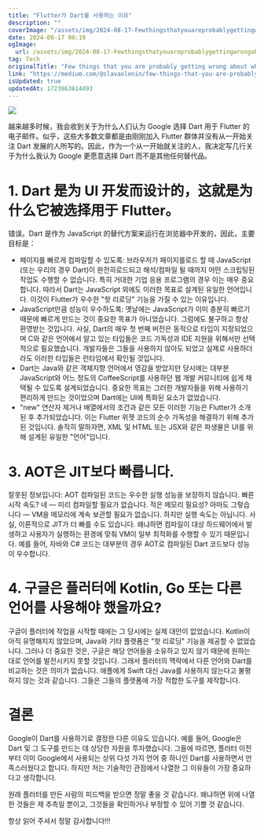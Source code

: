 ```yaml
---
title: "Flutter가 Dart를 사용하는 이유"
description: ""
coverImage: "/assets/img/2024-08-17-FewthingsthatyouareprobablygettingwrongaboutwhyFlutterusesDart_0.png"
date: 2024-08-17 00:19
ogImage:
  url: /assets/img/2024-08-17-FewthingsthatyouareprobablygettingwrongaboutwhyFlutterusesDart_0.png
tag: Tech
originalTitle: "Few things that you are probably getting wrong about why Flutter uses Dart"
link: "https://medium.com/@slavaolenin/few-things-that-you-are-probably-getting-wrong-about-why-flutter-uses-dart-463ae327abbc"
isUpdated: true
updatedAt: 1723863614493
---
```


<img src="/assets/img/2024-08-17-FewthingsthatyouareprobablygettingwrongaboutwhyFlutterusesDart_0.png" />

越来越多时候，我会收到关于为什么人们认为 Google 选择 Dart 用于 Flutter 的电子邮件。似乎，这些大多数文章都是由刚刚加入 Flutter 群体并没有从一开始关注 Dart 发展的人所写的。因此，作为一个从一开始就关注的人，我决定写几行关于为什么我认为 Google 更愿意选择 Dart 而不是其他任何替代品。

# 1. Dart 是为 UI 开发而设计的，这就是为什么它被选择用于 Flutter。

错误。Dart 是作为 JavaScript 的替代方案来运行在浏览器中开发的，因此，主要目标是：

<div class="content-ad"></div>

- 페이지를 빠르게 컴파일할 수 있도록: 브라우저가 페이지를로드 할 때 JavaScript (또는 우리의 경우 Dart)이 완전히로드되고 해석/컴파일 될 때까지 어떤 스크립팅된 작업도 수행할 수 없습니다. 특히 거대한 기업 응용 프로그램의 경우 이는 매우 중요합니다. 따라서 Dart는 JavaScript 외에도 이러한 목표로 설계된 유일한 언어입니다. 이것이 Flutter가 우수한 "핫 리로딩" 기능을 가질 수 있는 이유입니다.
- JavaScript만큼 성능이 우수하도록: 옛날에는 JavaScript가 이미 충분히 빠르기 때문에 빠르게 만드는 것이 중요한 목표가 아니었습니다. 그럼에도 불구하고 항상 환영받는 것입니다. 사실, Dart의 매우 첫 번째 버전은 동적으로 타입이 지정되었으며 C와 같은 언어에서 알고 있는 타입들은 코드 가독성과 IDE 지원을 위해서만 선택적으로 필요했습니다. 개발자들은 그들을 사용하지 않아도 되었고 실제로 사용하더라도 이러한 타입들은 런타임에서 확인될 것입니다.
- Dart는 Java와 같은 객체지향 언어에서 영감을 받았지만 당시에는 대부분 JavaScript와 어느 정도의 CoffeeScript를 사용하던 웹 개발 커뮤니티에 쉽게 채택될 수 있도록 설계되었습니다. 중요한 목표는 그러한 개발자들을 위해 사용하기 편리하게 만드는 것이었으며 Dart에는 UI에 특화된 요소가 없었습니다.
- "new" 연산자 제거나 배열에서의 조건과 같은 모든 이러한 기능은 Flutter가 소개된 후 추가되었습니다. 이는 Flutter 위젯 코드의 순수 가독성을 해결하기 위해 추가된 것입니다. 솔직히 말하자면, XML 및 HTML 또는 JSX와 같은 파생물은 UI를 위해 설계된 유일한 "언어"입니다.

<div class="content-ad"></div>

# 3. AOT은 JIT보다 빠릅니다.

잘못된 정보입니다: AOT 컴파일된 코드는 우수한 실행 성능을 보장하지 않습니다. 빠른 시작 속도? 네 — 미리 컴파일할 필요가 없습니다. 적은 메모리 필요성? 아마도 그렇습니다 — VM을 메모리에 계속 보관할 필요가 없습니다. 하지만 실행 속도는 아닙니다. 사실, 이론적으로 JIT가 더 빠를 수도 있습니다. 왜냐하면 컴파일이 대상 하드웨어에서 발생하고 사용자가 실행하는 환경에 맞춰 VM이 일부 최적화를 수행할 수 있기 때문입니다. 예를 들어, 자바와 C# 코드는 대부분의 경우 AOT로 컴파일된 Dart 코드보다 성능이 우수합니다.

# 4. 구글은 플러터에 Kotlin, Go 또는 다른 언어를 사용해야 했을까요?

구글이 플러터에 작업을 시작할 때에는 그 당시에는 실제 대안이 없었습니다. Kotlin이 아직 유명해지지 않았으며, Java와 기타 플랫폼은 "핫 리로딩" 기능을 제공할 수 없었습니다. 그러나 더 중요한 것은, 구글은 해당 언어들을 소유하고 있지 않기 때문에 원하는 대로 언어를 발전시키지 못할 것입니다. 그래서 플러터의 맥락에서 다른 언어와 Dart를 비교하는 것은 의미가 없습니다. 애플에게 Swift 대신 Java를 사용하지 않는다고 불평하지 않는 것과 같습니다. 그들은 그들의 플랫폼에 가장 적합한 도구를 제작합니다.

<div class="content-ad"></div>

# 결론

Google이 Dart를 사용하기로 결정한 다른 이유도 있습니다. 예를 들어, Google은 Dart 및 그 도구를 만드는 데 상당한 자원을 투자했습니다. 그들에 따르면, 플러터 이전부터 이미 Google에서 사용되는 상위 다섯 가지 언어 중 하나인 Dart를 사용하면서 만족스러웠다고 합니다. 하지만 저는 기술적인 관점에서 나열한 그 이유들이 가장 중요하다고 생각합니다.

원래 플러터를 만든 사람의 피드백을 받으면 정말 좋을 것 같습니다. 왜냐하면 위에 나열한 것들은 제 추측일 뿐이고, 그것들을 확인하거나 부정할 수 있어 기쁠 것 같습니다.

항상 읽어 주셔서 정말 감사합니다!!!
